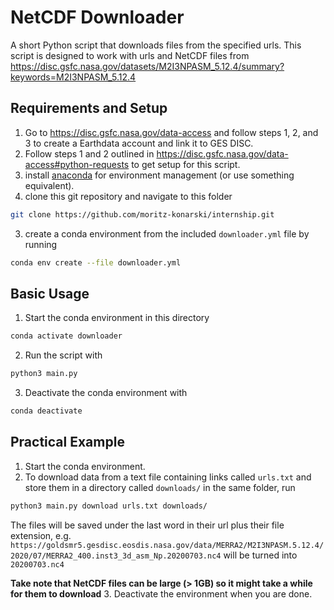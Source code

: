 # NetCDF Downloader

A short Python script that downloads files from the specified urls. This script
is designed to work with urls and NetCDF files from
<https://disc.gsfc.nasa.gov/datasets/M2I3NPASM_5.12.4/summary?keywords=M2I3NPASM_5.12.4>

## Requirements and Setup

1. Go to <https://disc.gsfc.nasa.gov/data-access> and follow steps 1, 2, and
3 to create a Earthdata account and link it to GES DISC.
2. Follow steps 1 and 2 outlined in
<https://disc.gsfc.nasa.gov/data-access#python-requests> to get setup for this
script.
1. install [anaconda](https://www.anaconda.com/) for environment management (or
use something equivalent).
2. clone this git repository and navigate to this folder
```bash 
git clone https://github.com/moritz-konarski/internship.git
```
3. create a conda environment from the included `downloader.yml` file by 
running
```bash
conda env create --file downloader.yml
```

## Basic Usage

1. Start the conda environment in this directory
```bash
conda activate downloader
```
2. Run the script with
```bash
python3 main.py
```
3. Deactivate the conda environment with
```bash
conda deactivate
```

## Practical Example

1. Start the conda environment.
2. To download data from a text file containing links called `urls.txt` and 
store them in a directory called `downloads/` in the same folder, run
```bash
python3 main.py download urls.txt downloads/
```
The files will be saved under the last word in their url plus their file
extension, e.g.
`https://goldsmr5.gesdisc.eosdis.nasa.gov/data/MERRA2/M2I3NPASM.5.12.4/2020/07/MERRA2_400.inst3_3d_asm_Np.20200703.nc4`
will be turned into `20200703.nc4`

__Take note that NetCDF files can be large (> 1GB) so it might take a while for
them to download__
3. Deactivate the environment when you are done.
